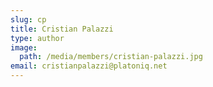 ```yaml
---
slug: cp
title: Cristian Palazzi
type: author
image:
  path: /media/members/cristian-palazzi.jpg
email: cristianpalazzi@platoniq.net
---
```

